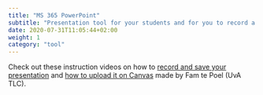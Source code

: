 ```yaml
---
title: "MS 365 PowerPoint"
subtitle: "Presentation tool for your students and for you to record a presentation."
date: 2020-07-31T11:05:44+02:00
weight: 1
category: "tool"
---
```


Check out these instruction videos on how to [record and save your presentation](https://youtu.be/JhKynNJUAIo) and [how to upload it on Canvas](https://youtu.be/9ltM3nLcwJ0) made by Fam te Poel (UvA TLC).
